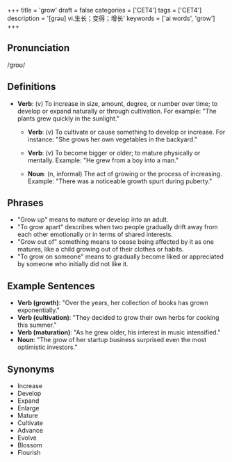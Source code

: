 +++
title = 'grow'
draft = false
categories = ['CET4']
tags = ['CET4']
description = '[grəu] vi.生长；变得；增长'
keywords = ['ai words', 'grow']
+++

## Pronunciation
/ɡroʊ/

## Definitions
- **Verb**: (v) To increase in size, amount, degree, or number over time; to develop or expand naturally or through cultivation. For example: "The plants grew quickly in the sunlight." 

  - **Verb**: (v) To cultivate or cause something to develop or increase. For instance: "She grows her own vegetables in the backyard."
  
  - **Verb**: (v) To become bigger or older; to mature physically or mentally. Example: "He grew from a boy into a man."
  
  - **Noun**: (n, informal) The act of growing or the process of increasing. Example: "There was a noticeable growth spurt during puberty."

## Phrases
- "Grow up" means to mature or develop into an adult.
- "To grow apart" describes when two people gradually drift away from each other emotionally or in terms of shared interests.
- "Grow out of" something means to cease being affected by it as one matures, like a child growing out of their clothes or habits.
- "To grow on someone" means to gradually become liked or appreciated by someone who initially did not like it.

## Example Sentences
- **Verb (growth)**: "Over the years, her collection of books has grown exponentially."
- **Verb (cultivation)**: "They decided to grow their own herbs for cooking this summer."
- **Verb (maturation)**: "As he grew older, his interest in music intensified."
- **Noun**: "The grow of her startup business surprised even the most optimistic investors."

## Synonyms
- Increase
- Develop
- Expand
- Enlarge
- Mature
- Cultivate
- Advance
- Evolve
- Blossom
- Flourish
